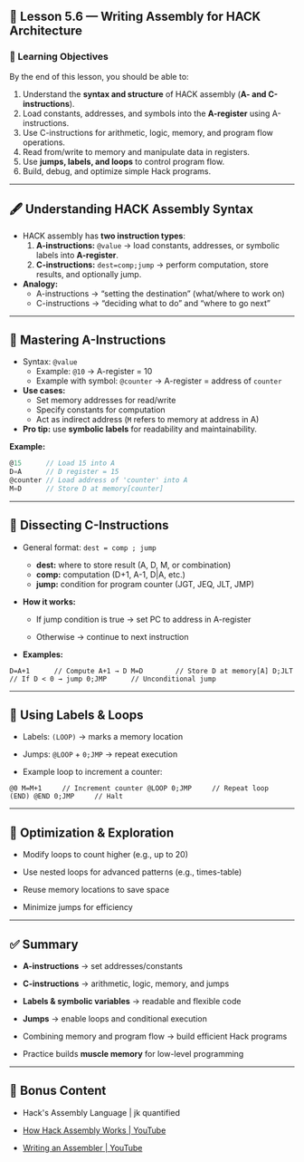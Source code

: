## 🧠 Lesson 5.6 — Writing Assembly for HACK Architecture

### 🌟 Learning Objectives

By the end of this lesson, you should be able to:

1. Understand the **syntax and structure** of HACK assembly (**A- and C-instructions**).
2. Load constants, addresses, and symbols into the **A-register** using A-instructions.
3. Use C-instructions for arithmetic, logic, memory, and program flow operations.
4. Read from/write to memory and manipulate data in registers.
5. Use **jumps, labels, and loops** to control program flow.
6. Build, debug, and optimize simple Hack programs.

---

## 🖋️ Understanding HACK Assembly Syntax

- HACK assembly has **two instruction types**:
    1. **A-instructions:** `@value` → load constants, addresses, or symbolic labels into **A-register**.
    2. **C-instructions:** `dest=comp;jump` → perform computation, store results, and optionally jump.
- **Analogy:**
    - A-instructions → “setting the destination” (what/where to work on)
    - C-instructions → “deciding what to do” and “where to go next”

---

## 🔹 Mastering A-Instructions

- Syntax: `@value`
    - Example: `@10` → A-register = 10
    - Example with symbol: `@counter` → A-register = address of `counter`
- **Use cases:**
    - Set memory addresses for read/write
    - Specify constants for computation
    - Act as indirect address (`M` refers to memory at address in A)
- **Pro tip:** use **symbolic labels** for readability and maintainability.

**Example:**

```c
@15      // Load 15 into A
D=A      // D register = 15
@counter // Load address of 'counter' into A
M=D      // Store D at memory[counter]

```

---

## 🔹 Dissecting C-Instructions

- General format: `dest = comp ; jump`
    - **dest:** where to store result (A, D, M, or combination)
    - **comp:** computation (D+1, A-1, D|A, etc.)
    - **jump:** condition for program counter (JGT, JEQ, JLT, JMP)
- **How it works:**
    - If jump condition is true → set PC to address in A-register
        
    - Otherwise → continue to next instruction
        
- **Examples:**
    

`D=A+1      // Compute A+1 → D M=D        // Store D at memory[A] D;JLT      // If D < 0 → jump 0;JMP      // Unconditional jump`

---

## 🔹 Using Labels & Loops

- Labels: `(LOOP)` → marks a memory location
    
- Jumps: `@LOOP` + `0;JMP` → repeat execution
    
- Example loop to increment a counter:
    

`@0 M=M+1     // Increment counter @LOOP 0;JMP     // Repeat loop  (END) @END 0;JMP     // Halt`

---

## 🔹 Optimization & Exploration

- Modify loops to count higher (e.g., up to 20)
    
- Use nested loops for advanced patterns (e.g., times-table)
    
- Reuse memory locations to save space
    
- Minimize jumps for efficiency
    

---

## ✅ Summary

- **A-instructions** → set addresses/constants
    
- **C-instructions** → arithmetic, logic, memory, and jumps
    
- **Labels & symbolic variables** → readable and flexible code
    
- **Jumps** → enable loops and conditional execution
    
- Combining memory and program flow → build efficient Hack programs
    
- Practice builds **muscle memory** for low-level programming
    

---

## 🎁 Bonus Content

- Hack's Assembly Language | jk quantified
    
- [How Hack Assembly Works | YouTube](https://www.youtube.com)
    
- [Writing an Assembler | YouTube](https://www.youtube.com)